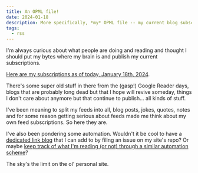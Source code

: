 ```yaml
---
title: An OPML file!
date: 2024-01-18
description: More specifically, *my* OPML file -- my current blog subscriptions.
tags:
  - rss
---
```


I'm always curious about what people are doing and reading and thought I should put my bytes where my brain is and publish my current subscriptions.

[Here are my subscriptions as of today, January 18th, 2024](/opmls/subscriptions-2024-01-18.xml).

There's some super old stuff in there from the (gasp!) Google Reader days, blogs that are probably long dead but that I hope will revive someday, things I don't care about anymore but that continue to publish... all kinds of stuff.

I've been meaning to split my feeds into all, blog posts, jokes, quotes, notes and for some reason getting serious about feeds made me think about my own feed subscriptions. So here they are.

I've also been pondering some automation. Wouldn't it be cool to have a [dedicated link blog](https://hidde.blog/links/) that I can add to by filing an issue on my site's repo? Or maybe [keep track of what I'm reading (or not) through a similar automation scheme](https://katydecorah.com/code/read/)?

The sky's the limit on the ol' personal site.
